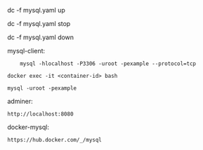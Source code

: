 dc -f mysql.yaml up

dc -f mysql.yaml stop

dc -f mysql.yaml down

mysql-client:
        
        mysql -hlocalhost -P3306 -uroot -pexample --protocol=tcp
        
	docker exec -it <container-id> bash

	mysql -uroot -pexample


adminer:

	http://localhost:8080


docker-mysql:
	
	https://hub.docker.com/_/mysql
